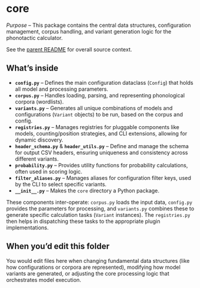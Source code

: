 # core

*Purpose* – This package contains the central data structures, configuration management, corpus handling, and variant generation logic for the phonotactic calculator.

See the [parent README](../../README.md) for overall source context.

## What’s inside
- **`config.py`** – Defines the main configuration dataclass (`Config`) that holds all model and processing parameters.
- **`corpus.py`** – Handles loading, parsing, and representing phonological corpora (wordlists).
- **`variants.py`** – Generates all unique combinations of models and configurations (`Variant` objects) to be run, based on the corpus and config.
- **`registries.py`** – Manages registries for pluggable components like models, counting/position strategies, and CLI extensions, allowing for dynamic discovery.
- **`header_schema.py`** & **`header_utils.py`** – Define and manage the schema for output CSV headers, ensuring uniqueness and consistency across different variants.
- **`probability.py`** – Provides utility functions for probability calculations, often used in scoring logic.
- **`filter_aliases.py`** – Manages aliases for configuration filter keys, used by the CLI to select specific variants.
- **`__init__.py`** – Makes the `core` directory a Python package.

These components inter-operate: `corpus.py` loads the input data, `config.py` provides the parameters for processing, and `variants.py` combines these to generate specific calculation tasks (`Variant` instances). The `registries.py` then helps in dispatching these tasks to the appropriate plugin implementations.

## When you’d edit this folder
You would edit files here when changing fundamental data structures (like how configurations or corpora are represented), modifying how model variants are generated, or adjusting the core processing logic that orchestrates model execution.
